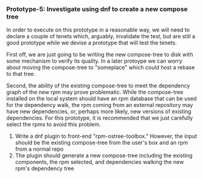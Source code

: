 ### Prototype-5: Investigate using dnf to create a new compose tree
In order to execute on this prototype in a reasonable way, we will need to declare a couple of tenets which, arguably, invalidate the test, but are still a good prototype while we devise a prototype that will test the tenets. 

First off, we are just going to be writing the new compose-tree to disk with some mechanism to verify its quality. In a later protoype we can worry about moving the compose-tree to "someplace" which could host a rebase to that tree.

Second, the ability of the existing compose-tree to meet the dependency graph of the new rpm may prove problematic. While the compose-tree installed on the local system should have an rpm database that can be used for the dependency walk, the rpm coming from an external repository may have new dependencies, or, perhaps more likely, new versions of existing dependencies. For this prototype, it is recommended that we just carefully select the rpms to avoid this problem.

1. Write a dnf plugin to front-end "rpm-ostree-toolbox." However, the input should be the existing compose-tree from the user's box and an rpm from a normal repo
2. The plugin should generate a new compose-tree including the existing components, the rpm selected, and dependencies walking the new rpm's dependency tree
